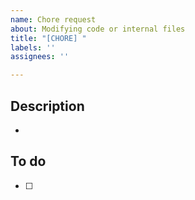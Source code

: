 ```yaml
---
name: Chore request
about: Modifying code or internal files
title: "[CHORE] "
labels: ''
assignees: ''

---
```


## Description
- 


## To do
- [ ]
